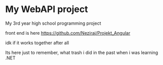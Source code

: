 # My WebAPI project
My 3rd year high school programming project

front end is here https://github.com/Neziraj/Projekt_Angular

idk if it works together after all

Its here just to remember, what trash i did in the past when i was learning .NET
